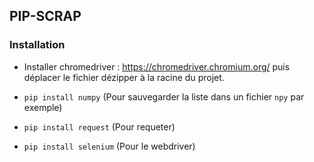 ## PIP-SCRAP

### Installation

- Installer chromedriver : https://chromedriver.chromium.org/ puis déplacer le fichier dézipper à la racine du projet.

- `pip install numpy` (Pour sauvegarder la liste dans un fichier `npy` par exemple)
- `pip install request` (Pour requeter)
- `pip install selenium` (Pour le webdriver)
